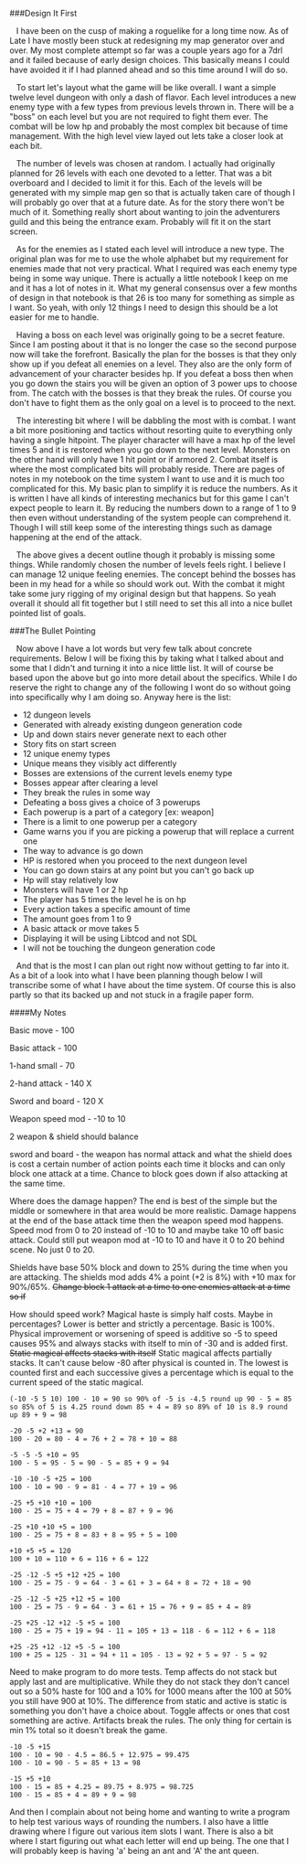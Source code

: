 ###Design It First

&nbsp;&nbsp;&nbsp;I have been on the cusp of making a roguelike for a long time now. 
As of Late I have mostly been stuck at redesigning my map generator over and over. 
My most complete attempt so far was a couple years ago for a 7drl and it failed because of early design choices. 
This basically means I could have avoided it if I had planned ahead and so this time around I will do so. 

&nbsp;&nbsp;&nbsp;To start let's layout what the game will be like overall. 
I want a simple twelve level dungeon with only a dash of flavor. 
Each level introduces a new enemy type with a few types from previous levels thrown in. 
There will be a "boss" on each level but you are not required to fight them ever. 
The combat will be low hp and probably the most complex bit because of time management. 
With the high level view layed out lets take a closer look at each bit. 

&nbsp;&nbsp;&nbsp;The number of levels was chosen at random. 
I actually had originally planned for 26 levels with each one devoted to a letter. 
That was a bit overboard and I decided to limit it for this. 
Each of the levels will be generated with my simple map gen so that is actually taken care of though I will probably go over that at a future date. 
As for the story there won't be much of it. 
Something really short about wanting to join the adventurers guild and this being the entrance exam.
Probably will fit it on the start screen. 

&nbsp;&nbsp;&nbsp;As for the enemies as I stated each level will introduce a new type. 
The original plan was for me to use the whole alphabet but my requirement for enemies made that not very practical. 
What I required was each enemy type being in some way unique. 
There is actually a little notebook I keep on me and it has a lot of notes in it. 
What my general consensus over a few months of design in that notebook is that 26 is too many for something as simple as I want. 
So yeah, with only 12 things I need to design this should be a lot easier for me to handle. 

&nbsp;&nbsp;&nbsp;Having a boss on each level was originally going to be a secret feature. 
Since I am posting about it that is no longer the case so the second purpose now will take the forefront. 
Basically the plan for the bosses is that they only show up if you defeat all enemies on a level. 
They also are the only form of advancement of your character besides hp. 
If you defeat a boss then when you go down the stairs you will be given an option of 3 power ups to choose from. 
The catch with the bosses is that they break the rules. 
Of course you don't have to fight them as the only goal on a level is to proceed to the next. 

&nbsp;&nbsp;&nbsp;The interesting bit where I will be dabbling the most with is combat. 
I want a bit more positioning and tactics without resorting quite to everything only having a single hitpoint. 
The player character will have a max hp of the level times 5 and it is restored when you go down to the next level. 
Monsters on the other hand will only have 1 hit point or if armored 2. 
Combat itself is where the most complicated bits will probably reside. 
There are pages of notes in my notebook on the time system I want to use and it is much too complicated for this. 
My basic plan to simplify it is reduce the numbers. 
As it is written I have all kinds of interesting mechanics but for this game I can't expect people to learn it. 
By reducing the numbers down to a range of 1 to 9 then even without understanding of the system people can comprehend it. 
Though I will still keep some of the interesting things such as damage happening at the end of the attack. 

&nbsp;&nbsp;&nbsp;The above gives a decent outline though it probably is missing some things. 
While randomly chosen the number of levels feels right. 
I believe I can manage 12 unique feeling enemies. 
The concept behind the bosses has been in my head for a while so should work out. 
With the combat it might take some jury rigging of my original design but that happens. 
So yeah overall it should all fit together but I still need to set this all into a nice bullet pointed list of goals. 

###The Bullet Pointing

&nbsp;&nbsp;&nbsp;Now above I have a lot words but very few talk about concrete requirements. 
Below I will be fixing this by taking what I talked about and some that I didn't and turning it into a nice little list. 
It will of course be based upon the above but go into more detail about the specifics. 
While I do reserve the right to change any of the following I wont do so without going into specifically why I am doing so. 
Anyway here is the list: 

* 12 dungeon levels
 * Generated with already existing dungeon generation code
 * Up and down stairs never generate next to each other
* Story fits on start screen
* 12 unique enemy types
 * Unique means they visibly act differently
 * Bosses are extensions of the current levels enemy type
* Bosses appear after clearing a level
 * They break the rules in some way
 * Defeating a boss gives a choice of 3 powerups
* Each powerup is a part of a category [ex: weapon]
 * There is a limit to one powerup per a category
 * Game warns you if you are picking a powerup that will replace a current one
* The way to advance is go down
 * HP is restored when you proceed to the next dungeon level
 * You can go down stairs at any point but you can't go back up
* Hp will stay relatively low
 * Monsters will have 1 or 2 hp
 * The player has 5 times the level he is on hp
* Every action takes a specific amount of time
 * The amount goes from 1 to 9
 * A basic attack or move takes 5
* Displaying it will be using Libtcod and not SDL
* I will not be touching the dungeon generation code

&nbsp;&nbsp;&nbsp;And that is the most I can plan out right now without getting to far into it. 
As a bit of a look into what I have been planning though below I will transcribe some of what I have about the time system. 
Of course this is also partly so that its backed up and not stuck in a fragile paper form. 

####My Notes

Basic move - 100

Basic attack - 100

1-hand small - 70

2-hand attack - 140 X

Sword and board - 120 X

Weapon speed mod - -10 to 10

2 weapon & shield should balance

sword and board - the weapon has normal attack and what the shield does is cost a certain number of action points each time it blocks and can only block one attack at a time. 
Chance to block goes down if also attacking at the same time. 

Where does the damage happen? 
The end is best of the simple but the middle or somewhere in that area would be more realistic. 
Damage happens at the end of the base attack time then the weapon speed mod happens. 
Speed mod from 0 to 20 instead of -10 to 10 and maybe take 10 off basic attack. 
Could still put weapon mod at -10 to 10 and have it 0 to 20 behind scene. 
No just 0 to 20. 

Shields have base 50% block and down to 25% during the time when you are attacking. 
The shields mod adds 4% a point (+2 is 8%) with +10 max for 90%/65%. 
~~Change block 1 attack at a time to one enemies attack at a time so if~~

How should speed work? 
Magical haste is simply half costs. 
Maybe in percentages? 
Lower is better and strictly a percentage. 
Basic is 100%. 
Physical improvement or worsening of speed is additive so -5 to speed causes 95% and always stacks with itself to min of -30 and is added first. 
~~Static magical affects stacks with itself~~
Static magical affects partially stacks. 
It can't cause below -80 after physical is counted in. 
The lowest is counted first and each successive gives a percentage which is equal to the current speed of the static magical. 

```
(-10 -5 5 10) 100 - 10 = 90 so 90% of -5 is -4.5 round up 90 - 5 = 85 so 85% of 5 is 4.25 round down 85 + 4 = 89 so 89% of 10 is 8.9 round up 89 + 9 = 98

-20 -5 +2 +13 = 90
100 - 20 = 80 - 4 = 76 + 2 = 78 + 10 = 88

-5 -5 -5 +10 = 95
100 - 5 = 95 - 5 = 90 - 5 = 85 + 9 = 94

-10 -10 -5 +25 = 100
100 - 10 = 90 - 9 = 81 - 4 = 77 + 19 = 96

-25 +5 +10 +10 = 100
100 - 25 = 75 + 4 = 79 + 8 = 87 + 9 = 96

-25 +10 +10 +5 = 100
100 - 25 = 75 + 8 = 83 + 8 = 95 + 5 = 100

+10 +5 +5 = 120
100 + 10 = 110 + 6 = 116 + 6 = 122

-25 -12 -5 +5 +12 +25 = 100
100 - 25 = 75 - 9 = 64 - 3 = 61 + 3 = 64 + 8 = 72 + 18 = 90

-25 -12 -5 +25 +12 +5 = 100
100 - 25 = 75 - 9 = 64 - 3 = 61 + 15 = 76 + 9 = 85 + 4 = 89

-25 +25 -12 +12 -5 +5 = 100
100 - 25 = 75 + 19 = 94 - 11 = 105 + 13 = 118 - 6 = 112 + 6 = 118

+25 -25 +12 -12 +5 -5 = 100
100 + 25 = 125 - 31 = 94 + 11 = 105 - 13 = 92 + 5 = 97 - 5 = 92
```

Need to make program to do more tests. 
Temp affects do not stack but apply last and are multiplicative. 
While they do not stack they don't cancel out so a 50% haste for 100 and a 10% for 1000 means after the 100 at 50% you still have 900 at 10%. 
The difference from static and active is static is something you don't have a choice about. 
Toggle affects or ones that cost something are active. 
Artifacts break the rules. 
The only thing for certain is min 1% total so it doesn't break the game. 

```
-10 -5 +15
100 - 10 = 90 - 4.5 = 86.5 + 12.975 = 99.475
100 - 10 = 90 - 5 = 85 + 13 = 98

-15 +5 +10
100 - 15 = 85 + 4.25 = 89.75 + 8.975 = 98.725
100 - 15 = 85 + 4 = 89 + 9 = 98
```

And then I complain about not being home and wanting to write a program to help test various ways of rounding the numbers. 
I also have a little drawing where I figure out various item slots I want. 
There is also a bit where I start figuring out what each letter will end up being. 
The one that I will probably keep is having 'a' being an ant and 'A' the ant queen.